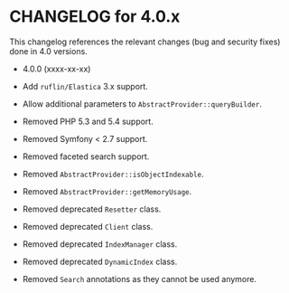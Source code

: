 CHANGELOG for 4.0.x
===================

This changelog references the relevant changes (bug and security fixes) done
in 4.0 versions.

* 4.0.0 (xxxx-xx-xx)

 * Add `ruflin/Elastica` 3.x support.
 * Allow additional parameters to `AbstractProvider::queryBuilder`.
 * Removed PHP 5.3 and 5.4 support.
 * Removed Symfony < 2.7 support.
 * Removed faceted search support.
 * Removed `AbstractProvider::isObjectIndexable`.
 * Removed `AbstractProvider::getMemoryUsage`.
 * Removed deprecated `Resetter` class.
 * Removed deprecated `Client` class.
 * Removed deprecated `IndexManager` class.
 * Removed deprecated `DynamicIndex` class.
 * Removed `Search` annotations as they cannot be used anymore.
